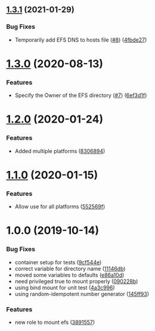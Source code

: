 ## [1.3.1](https://github.com/mongodb-ansible-roles/ansible-role-efs/compare/v1.3.0...v1.3.1) (2021-01-29)


### Bug Fixes

* Temporarily add EFS DNS to hosts file ([#8](https://github.com/mongodb-ansible-roles/ansible-role-efs/issues/8)) ([4fbde27](https://github.com/mongodb-ansible-roles/ansible-role-efs/commit/4fbde2790db0a8e7d2ac03c54c3e71aa5120f5a7))

# [1.3.0](https://github.com/mongodb-ansible-roles/ansible-role-efs/compare/v1.2.0...v1.3.0) (2020-08-13)


### Features

* Specify the Owner of the EFS directory ([#7](https://github.com/mongodb-ansible-roles/ansible-role-efs/issues/7)) ([6ef3d1f](https://github.com/mongodb-ansible-roles/ansible-role-efs/commit/6ef3d1f13aa789d8f604ee463e3ea3ad4b67d70b))

# [1.2.0](https://github.com/mongodb-ansible-roles/ansible-role-efs/compare/v1.1.0...v1.2.0) (2020-01-24)


### Features

* Added multiple platforms ([8306894](https://github.com/mongodb-ansible-roles/ansible-role-efs/commit/830689464264fc806ca2fce493a9767d2c4bf6ce))

# [1.1.0](https://github.com/mongodb-ansible-roles/ansible-role-efs/compare/v1.0.0...v1.1.0) (2020-01-15)


### Features

* Allow use for all platforms ([552569f](https://github.com/mongodb-ansible-roles/ansible-role-efs/commit/552569f24cdf873ce42a9e1c3cb87babfa4312f9))

# 1.0.0 (2019-10-14)


### Bug Fixes

* container setup for tests ([9cf544e](https://github.com/mongodb-ansible-roles/ansible-role-efs/commit/9cf544ede3b3e1e04413cee25f6606a54b1682d7))
* correct variable for directory name ([11146db](https://github.com/mongodb-ansible-roles/ansible-role-efs/commit/11146dbbd3f27d6150cc01cbd55edfda2315f1e6))
* moved some variables to defaults ([e86a10d](https://github.com/mongodb-ansible-roles/ansible-role-efs/commit/e86a10dfdcb673f59083f48a6623defaed0f0524))
* need privileged true to mount properly ([090228b](https://github.com/mongodb-ansible-roles/ansible-role-efs/commit/090228b23c968a1a576db15ffe1374e4d2621c85))
* using bind mount for unit test ([4a3c996](https://github.com/mongodb-ansible-roles/ansible-role-efs/commit/4a3c996ea6c466df767ccdc806e1be8da2c7a054))
* using random-idempotent number generator ([145ff93](https://github.com/mongodb-ansible-roles/ansible-role-efs/commit/145ff93fc9ce7c371157a7bae1538070f9ac8573))


### Features

* new role to mount efs ([3891557](https://github.com/mongodb-ansible-roles/ansible-role-efs/commit/3891557538d5e55afa24a269a13610c6f7819bcd))
